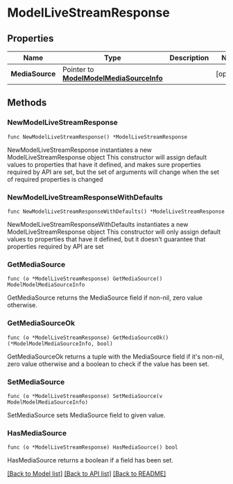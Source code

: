 # ModelLiveStreamResponse

## Properties

Name | Type | Description | Notes
------------ | ------------- | ------------- | -------------
**MediaSource** | Pointer to [**ModelModelMediaSourceInfo**](ModelMediaSourceInfo.md) |  | [optional] 

## Methods

### NewModelLiveStreamResponse

`func NewModelLiveStreamResponse() *ModelLiveStreamResponse`

NewModelLiveStreamResponse instantiates a new ModelLiveStreamResponse object
This constructor will assign default values to properties that have it defined,
and makes sure properties required by API are set, but the set of arguments
will change when the set of required properties is changed

### NewModelLiveStreamResponseWithDefaults

`func NewModelLiveStreamResponseWithDefaults() *ModelLiveStreamResponse`

NewModelLiveStreamResponseWithDefaults instantiates a new ModelLiveStreamResponse object
This constructor will only assign default values to properties that have it defined,
but it doesn't guarantee that properties required by API are set

### GetMediaSource

`func (o *ModelLiveStreamResponse) GetMediaSource() ModelModelMediaSourceInfo`

GetMediaSource returns the MediaSource field if non-nil, zero value otherwise.

### GetMediaSourceOk

`func (o *ModelLiveStreamResponse) GetMediaSourceOk() (*ModelModelMediaSourceInfo, bool)`

GetMediaSourceOk returns a tuple with the MediaSource field if it's non-nil, zero value otherwise
and a boolean to check if the value has been set.

### SetMediaSource

`func (o *ModelLiveStreamResponse) SetMediaSource(v ModelModelMediaSourceInfo)`

SetMediaSource sets MediaSource field to given value.

### HasMediaSource

`func (o *ModelLiveStreamResponse) HasMediaSource() bool`

HasMediaSource returns a boolean if a field has been set.


[[Back to Model list]](../README.md#documentation-for-models) [[Back to API list]](../README.md#documentation-for-api-endpoints) [[Back to README]](../README.md)



